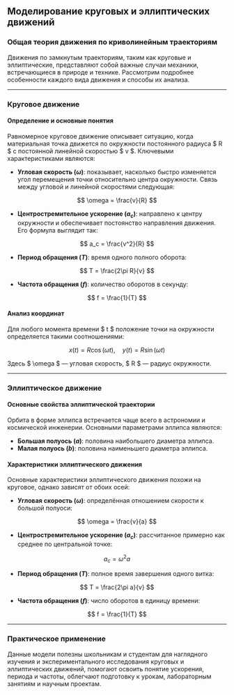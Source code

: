 ## Моделирование круговых и эллиптических движений

### Общая теория движения по криволинейным траекториям

Движения по замкнутым траекториям, таким как круговые и эллиптические, представляют собой важные случаи механики, встречающиеся в природе и технике. Рассмотрим подробнее особенности каждого вида движения и способы их анализа.

---

### Круговое движение

#### Определение и основные понятия

Равномерное круговое движение описывает ситуацию, когда материальная точка движется по окружности постоянного радиуса $ R $ с постоянной линейной скоростью $ v $. Ключевыми характеристиками являются:

- **Угловая скорость ($\omega$)**: показывает, насколько быстро изменяется угол перемещения точки относительно центра окружности. Связь между угловой и линейной скоростями следующая:

$$
\omega = \frac{v}{R}
$$

- **Центростремительное ускорение ($a_c$)**: направлено к центру окружности и обеспечивает постоянство направления движения. Его формула выглядит так:

$$
a_c = \frac{v^2}{R}
$$

- **Период обращения ($T$)**: время одного полного оборота:

$$
T = \frac{2\pi R}{v}
$$

- **Частота обращения ($f$)**: количество оборотов в секунду:

$$
f = \frac{1}{T}
$$

#### Анализ координат

Для любого момента времени $ t $ положение точки на окружности определяется такими соотношениями:

$$
x(t) = R\cos(\omega t),\quad y(t) = R\sin(\omega t)
$$

Здесь $ \omega $ — угловая скорость, $ R $ — радиус окружности.

---

### Эллиптическое движение

#### Основные свойства эллиптической траектории

Орбита в форме эллипса встречается чаще всего в астрономии и космической инженерии. Основными параметрами эллипса являются:

- **Большая полуось ($a$)**: половина наибольшего диаметра эллипса.
- **Малая полуось ($b$)**: половина наименьшего диаметра эллипса.

#### Характеристики эллиптического движения

Основные характеристики эллиптического движения похожи на круговое, однако зависят от обоих осей:

- **Угловая скорость ($\omega$)**: определённая отношением скорости к большой полуоси:

$$
\omega = \frac{v}{a}
$$

- **Центростремительное ускорение ($a_c$)**: рассчитанное примерно как среднее по центральной точке:

$$
a_c = \omega^2 a
$$

- **Период обращения ($T$)**: полное время завершения одного витка:

$$
T = \frac{2\pi a}{v}
$$

- **Частота обращения ($f$)**: число оборотов в единицу времени:

$$
f = \frac{1}{T}
$$

---

### Практическое применение

Данные модели полезны школьникам и студентам для наглядного изучения и экспериментального исследования круговых и эллиптических движений, помогают освоить понятие ускорения, периода и частоты, облегчают подготовку к урокам, лабораторным занятиям и научным проектам.